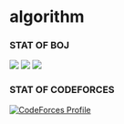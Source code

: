 # algorithm

### STAT OF BOJ

<div style="display: inline-block">
  <a href="https://solved.ac/profile/cjh970422"><img src="http://mazassumnida.wtf/api/v2/generate_badge?boj=cjh970422"/></a>
  <a href="https://solved.ac/profile/cjh970422"><img src="https://github-readme-solvedac.hyp3rflow.vercel.app/api/?handle=cjh970422"/></a>
</div>

<img src="http://mazandi.herokuapp.com/api?handle=cjh970422&theme=warm"/>

### STAT OF CODEFORCES
[![CodeForces Profile](https://cf.leed.at?id=cjh970422)](https://codeforces.com/profile/cjh970422)

